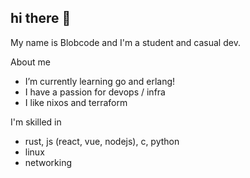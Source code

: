 ## hi there 👋
My name is Blobcode and I'm a student and casual dev.

About me
- I’m currently learning go and erlang!
- I have a passion for devops / infra
- I like nixos and terraform


I'm skilled in
- rust, js (react, vue, nodejs), c, python
- linux 
- networking
